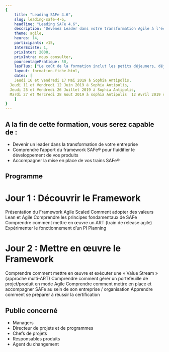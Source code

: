 ```yaml
---
{
	title: "Leading SAFe 4.6",
	slug: leading-safe-4-6, 
	headline: "Leading SAFe 4.6",
	description: "Devenez Leader dans votre transformation Agile à l'échelle",
	theme: agile,
	heures: 14,
	participants: >15,
	InterExiste: 1,
	prixInter: 2000,
	prixIntra: nous consulter,
	pourcentagePratique: 50,
	lesPlus: ["Le coût de la formation inclut les petits déjeuners, déjeuners et le passage de l’examen de certification."],
	layout: formation-fiche.html, 
	dates: [
	Jeudi 16 et Vendredi 17 Mai 2019 à Sophia Antipolis,
  Jeudi 11 et Vendredi 12 Juin 2019 à Sophia Antipolis,
  Jeudi 25 et Vendredi 26 Juillet 2019 à Sophia Antipolis,
  Mardi 27 et Mercredi 28 Aout 2019 à sophia Antipolis  12 Avril 2019 suivi du 27 Juin à Paris,
	]
}
---
```


## A la fin de cette formation, vous serez capable de : ##
* Devenir un leader dans la transformation de votre entreprise
* Comprendre l’apport du framework SAFe® pour fluidifier le développement de vos produits
* Accompagner la mise en place de vos trains SAFe®

## Programme ##

# Jour 1 : Découvrir le Framework #

Présentation du Framework Agile Scaled
Comment adopter des valeurs Lean et Agile
Comprendre les principes fondamentaux de SAFe
Comprendre comment mettre en œuvre un ART (train de release agile)
Expérimenter le fonctionnement d’un PI Planning

# Jour 2 : Mettre en œuvre le Framework #

Comprendre comment mettre en œuvre et exécuter une « Value Stream » (approche multi-ART)
Comprendre comment gérer un portefeuille de projet/produit en mode Agile
Comprendre comment mettre en place et accompagner SAFe au sein de son entreprise / organisation
Apprendre comment se préparer à réussir la certification

## Public concerné ##
* Managers
* Directeur de projets et de programmes
* Chefs de projets
* Responsables produits 
* Agent du changement



